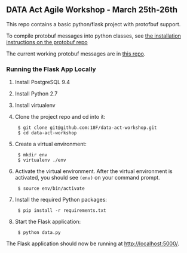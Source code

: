 ## DATA Act Agile Workshop - March 25th-26th

This repo contains a basic python/flask project with protofbuf support.

To compile protobuf messages into python classes, see [the installation instructions on the protobuf repo](https://github.com/google/protobuf)

The current working protobuf messages are in [this repo](https://github.com/18F/data-act-schemas/).

### Running the Flask App Locally

1. Install PostgreSQL 9.4
2. Install Python 2.7
3. Install virtualenv
4. Clone the project repo and cd into it:

        $ git clone git@github.com:18F/data-act-workshop.git
        $ cd data-act-workshop

5. Create a virtual environment:

        $ mkdir env
        $ virtualenv ./env

6. Activate the virtual environment. After the virtual environment is activated, you should see `(env)` on your command prompt.

        $ source env/bin/activate

7. Install the required Python packages:

        $ pip install -r requirements.txt

8. Start the Flask application:

        $ python data.py

The Flask application should now be running at  [http://localhost:5000/](http://localhost:5000/).

